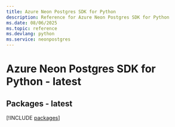 ```yaml
---
title: Azure Neon Postgres SDK for Python
description: Reference for Azure Neon Postgres SDK for Python
ms.date: 08/06/2025
ms.topic: reference
ms.devlang: python
ms.service: neonpostgres
---
```

# Azure Neon Postgres SDK for Python - latest
## Packages - latest
[!INCLUDE [packages](neon-postgres-index.md)]